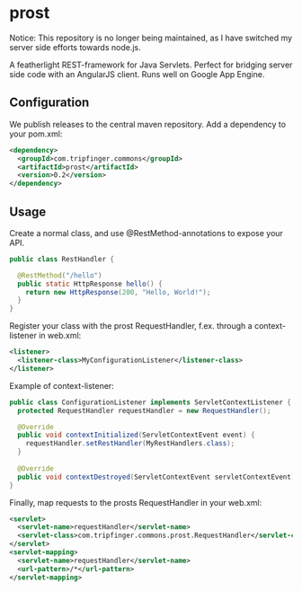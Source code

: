 # prost

Notice: This repository is no longer being maintained, as I have switched my server side efforts towards node.js.

A featherlight REST-framework for Java Servlets. Perfect for bridging server side code with an AngularJS client. Runs well on Google App Engine.

## Configuration

We publish releases to the central maven repository. Add a dependency to your pom.xml:

```xml
<dependency>
  <groupId>com.tripfinger.commons</groupId>
  <artifactId>prost</artifactId>
  <version>0.2</version>
</dependency>
```

## Usage

Create a normal class, and use @RestMethod-annotations to expose your API.

```java
public class RestHandler {

  @RestMethod("/hello")
  public static HttpResponse hello() {
    return new HttpResponse(200, "Hello, World!");
  }
}
```
    
Register your class with the prost RequestHandler, f.ex. through a context-listener in web.xml:

```xml
<listener>
  <listener-class>MyConfigurationListener</listener-class>
</listener>
```

Example of context-listener:

```java
public class ConfigurationListener implements ServletContextListener {
  protected RequestHandler requestHandler = new RequestHandler();

  @Override
  public void contextInitialized(ServletContextEvent event) {
    requestHandler.setRestHandler(MyRestHandlers.class);
  }
  
  @Override
  public void contextDestroyed(ServletContextEvent servletContextEvent) {}
}
```

Finally, map requests to the prosts RequestHandler in your web.xml:

```xml
<servlet>
  <servlet-name>requestHandler</servlet-name>
  <servlet-class>com.tripfinger.commons.prost.RequestHandler</servlet-class>
</servlet>
<servlet-mapping>
  <servlet-name>requestHandler</servlet-name>
  <url-pattern>/*</url-pattern>
</servlet-mapping>
```
